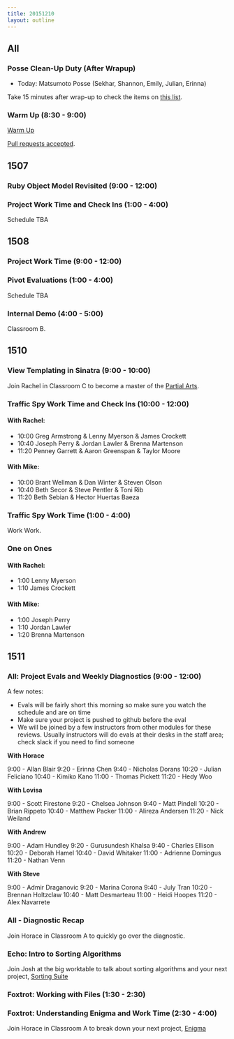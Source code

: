 ```yaml
---
title: 20151210
layout: outline
---
```


## All

### Posse Clean-Up Duty (After Wrapup)

* Today: Matsumoto Posse (Sekhar, Shannon, Emily, Julian, Erinna)

Take 15 minutes after wrap-up to check the items on [this list](https://gist.github.com/rwarbelow/f5cfe4333402d043ef2e).

### Warm Up (8:30 - 9:00)

[Warm Up](https://thewarmup.herokuapp.com)

[Pull requests accepted](https://github.com/mikedao/the-warm-up).

## 1507

### Ruby Object Model Revisited (9:00 - 12:00)

### Project Work Time and Check Ins (1:00 - 4:00)

Schedule TBA


## 1508

### Project Work Time (9:00 - 12:00)

### Pivot Evaluations (1:00 - 4:00)

Schedule TBA

### Internal Demo (4:00 - 5:00)

Classroom B.


## 1510

### View Templating in Sinatra (9:00 - 10:00)

Join Rachel in Classroom C to become a master of the [Partial Arts](https://github.com/turingschool-examples/partial-arts). 

### Traffic Spy Work Time and Check Ins (10:00 - 12:00)

#### With Rachel:

* 10:00 Greg Armstrong & Lenny Myerson & James Crockett
* 10:40 Joseph Perry & Jordan Lawler & Brenna Martenson
* 11:20 Penney Garrett & Aaron Greenspan & Taylor Moore

#### With Mike:

* 10:00 Brant Wellman & Dan Winter & Steven Olson
* 10:40 Beth Secor & Steve Pentler & Toni Rib
* 11:20 Beth Sebian & Hector Huertas Baeza

### Traffic Spy Work Time (1:00 - 4:00)

Work Work.

### One on Ones

#### With Rachel: 

* 1:00 Lenny Myerson
* 1:10 James Crockett

#### With Mike: 

* 1:00 Joseph Perry
* 1:10 Jordan Lawler
* 1:20 Brenna Martenson

## 1511

### All: Project Evals and Weekly Diagnostics (9:00 - 12:00)

A few notes:

* Evals will be fairly short this morning so make sure you
watch the schedule and are on time
* Make sure your project is pushed to github before the eval
* We will be joined by a few instructors from other modules
for these reviews. Usually instructors will do evals at their
desks in the staff area; check slack if you need to find someone

__With Horace__

9:00  - Allan Blair
9:20  - Erinna Chen
9:40  - Nicholas Dorans
10:20 - Julian Feliciano
10:40 - Kimiko Kano
11:00 - Thomas Pickett
11:20 - Hedy Woo

__With Lovisa__

9:00  - Scott Firestone
9:20  - Chelsea Johnson
9:40  - Matt Pindell
10:20 - Brian Rippeto
10:40 - Matthew Packer
11:00 - Alireza Andersen
11:20 - Nick Weiland

__With Andrew__

9:00  - Adam Hundley
9:20  - Gurusundesh Khalsa
9:40  - Charles Ellison
10:20 - Deborah Hamel
10:40 - David Whitaker
11:00 - Adrienne Domingus
11:20 - Nathan Venn

__With Steve__

9:00  - Admir Draganovic
9:20  - Marina Corona
9:40  - July Tran
10:20 - Brennan Holtzclaw
10:40 - Matt Desmarteau
11:00 - Heidi Hoopes
11:20 - Alex Navarrete

### All - Diagnostic Recap

Join Horace in Classroom A to quickly go over the diagnostic.

### Echo: Intro to Sorting Algorithms

Join Josh at the big worktable to talk about sorting algorithms
and your next project, [Sorting Suite](https://github.com/turingschool/curriculum/blob/master/source/projects/sorting_suite.markdown)

### Foxtrot: Working with Files (1:30 - 2:30)

### Foxtrot: Understanding Enigma and Work Time (2:30 - 4:00)

Join Horace in Classroom A to break down your next project,
[Enigma](https://github.com/turingschool/curriculum/blob/master/source/projects/enigma.markdown)
